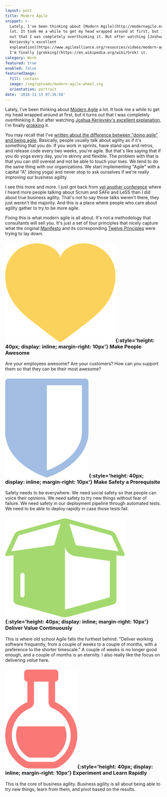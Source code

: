 ```yaml
---
layout: post
title: Modern Agile
snippet: >-
  Lately, I've been thinking about [Modern Agile](http://modernagile.org/) a
  lot. It took me a while to get my head wrapped around at first, but it turns
  out that I was completely overthinking it. But after watching [Joshua
  Kerievsky's excellent
  explanation](https://www.agilealliance.org/resources/videos/modern-agile/),
  I'm finally [grokking](https://en.wikipedia.org/wiki/Grok) it.
category: Work
featured: true
enabled: false
featuredImage:
  fill: contain
  image: /img/uploads/modern-agile-wheel.svg
  orientation: portrait
date: '2018-11-13 07:36:58'
---
```

Lately, I've been thinking about [Modern Agile](http://modernagile.org/) a lot. It took me a while to get my head wrapped around at first, but it turns out that I was completely overthinking it. But after watching [Joshua Kerievsky's excellent explanation](https://www.agilealliance.org/resources/videos/modern-agile/), I'm finally [grokking](https://en.wikipedia.org/wiki/Grok) it. 

You may recall that I've [written about the difference between "doing agile" and being agile](/blog/doing-agile-vs-being-agile/). Basically, people usually talk about agility as if it's something that you do. If you work in sprints, have stand ups and retros, and release code every two weeks, you're agile. But that's like saying that if you do yoga every day, you're skinny and flexible. The problem with that is that you can still overeat and not be able to touch your toes. We tend to do the same thing with our organizations. We start implementing "Agile" with a capital "A" (doing yoga) and never stop to ask ourselves if we're really improving our business agility. 

I see this more and more. I just got back from [yet another conference](https://content.jimchristie.me/work/#conferences) where I heard more people talking about Scrum and SAFe and LeSS than I did about true business agility. That's not to say those talks weren't there, they just weren't the majority. And this is a place where people who care about agility gather to try to be more agile. 

Fixing this is what modern agile is all about. It's not a methodology that consultants will sell you. It's just a set of four principles that nicely capture what the original [Manifesto](http://agilemanifesto.org) and its corresponding [Twelve Principles](http://agilemanifesto.org/principles.html) were trying to lay down.

### ![](/img/uploads/icon-small-make-people-awesome-alt.svg){:style='height: 40px; display: inline; margin-right: 10px'} Make People Awesome

Are your employees awesome? Are your customers? How can you support them so that they can be their most awesome?

### ![](/img/uploads/icon-small-make-safety-a-prerequisite-alt.svg){:style='height: 40px; display: inline; margin-right: 10px'} Make Safety a Prerequisite

Safety needs to be everywhere. We need social safety so that people can voice their opinions. We need safety to try new things without fear of failure. We need safety in our deployment pipeline through automated tests. We need to be able to deploy rapidly in case those tests fail. 

### ![](/img/uploads/icon-deliver-value-continuously-alt.svg){:style='height: 40px; display: inline; margin-right: 10px'} Deliver Value Continuously

This is where old school Agile falls the furthest behind. "Deliver working software frequently, from a couple of weeks to a couple of months, with a preference to the shorter timescale." A couple of weeks is no longer good enough, and a couple of months is an eternity. I also really like the focus on delivering _value_ here. 

### ![](/img/uploads/icon-small-experiment-and-learn-rapidly-alt.svg){:style='height: 40px; display: inline; margin-right: 10px'} Experiment and Learn Rapidly

This is the core of business agility. Business agility is all about being able to try new things, learn from them, and pivot based on the results.
